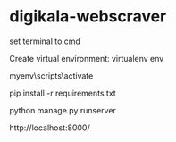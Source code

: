 # digikala-webscraver

set terminal to cmd

Create virtual environment: virtualenv env

myenv\scripts\activate

pip install -r requirements.txt

python manage.py runserver

http://localhost:8000/
